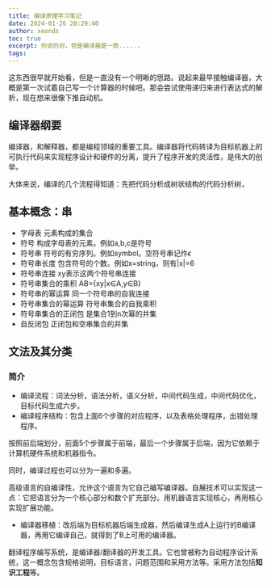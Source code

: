 ```yaml
---
title: 编译原理学习笔记
date: 2024-01-26 20:29:40
author: xeonds
toc: true
excerpt: 你说的对，但是编译器是一款......
tags:
---
```


这东西很早就开始看，但是一直没有一个明晰的思路。说起来最早接触编译器，大概是第一次试着自己写一个计算器的时候吧。那会尝试使用递归来进行表达式的解析，现在想来很像下推自动机。

## 编译器纲要

编译器，和解释器，都是编程领域的重要工具。编译器将代码转译为目标机器上的可执行代码来实现程序设计和硬件的分离，提升了程序开发的灵活性，是伟大的创举。

大体来说，编译的几个流程得知道：先把代码分析成树状结构的代码分析树，

## 基本概念：串

- 字母表 元素构成的集合
- 符号 构成字母表的元素。例如a,b,c是符号
- 符号串 符号的有穷序列。例如symbol。空符号串记作$\epsilon$
- 符号串长度 包含符号的个数。例如x=string，则有|x|=6
- 符号串连接 xy表示这两个符号串连接
- 符号串集合的乘积 AB={xy|x∈A,y∈B}
- 符号串的幂运算 同一个符号串的自我连接
- 符号串集合的幂运算 符号串集合的自我乘积
- 符号串集合的正闭包 是集合1到n次幂的并集
- 自反闭包 正闭包和空串集合的并集

## 文法及其分类
### 简介

- 编译流程：词法分析，语法分析，语义分析，中间代码生成，中间代码优化，目标代码生成六步。
- 编译程序结构：包含上面6个步骤的对应程序，以及表格处理程序，出错处理程序。

按照前后端划分，前面5个步骤属于前端，最后一个步骤属于后端，因为它依赖于计算机硬件系统和机器指令。

同时，编译过程也可以分为一遍和多遍。

高级语言的自编译性，允许这个语言为它自己编写编译器。自展技术可以实现这一点：它把语言分为一个核心部分和数个扩充部分。用机器语言实现核心，再用核心实现扩展功能。

- 编译器移植：改后端为目标机器后端生成器，然后编译生成A上运行的B编译器，再用它编译自己，就得到了B上可用的编译器。

翻译程序编写系统，是编译器/翻译器的开发工具。它也曾被称为自动程序设计系统，这一概念包含规格说明，目标语言，问题范围和采用方法等。采用方法包括**知识工程**等。
